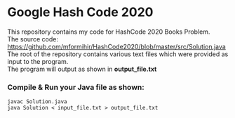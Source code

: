 # Google Hash Code 2020
This repository contains my code for HashCode 2020 Books Problem.  
The source code: https://github.com/mformihir/HashCode2020/blob/master/src/Solution.java  
The root of the repository contains various text files which were provided as input to the program.  
The program will output as shown in **output_file.txt**  


### Compile & Run your Java file as shown:

```
javac Solution.java 
java Solution < input_file.txt > output_file.txt
```
